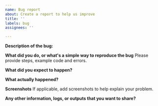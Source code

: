 ```yaml
---
name: Bug report
about: Create a report to help us improve
title: ''
labels: bug
assignees: ''

---
```


**Description of the bug:**

**What did you do, or what's a simple way to reproduce the bug**
Please provide steps, example code and errors.

**What did you expect to happen?**

**What actually happened?**

**Screenshots**
If applicable, add screenshots to help explain your problem.

**Any other information, logs, or outputs that you want to share?**
